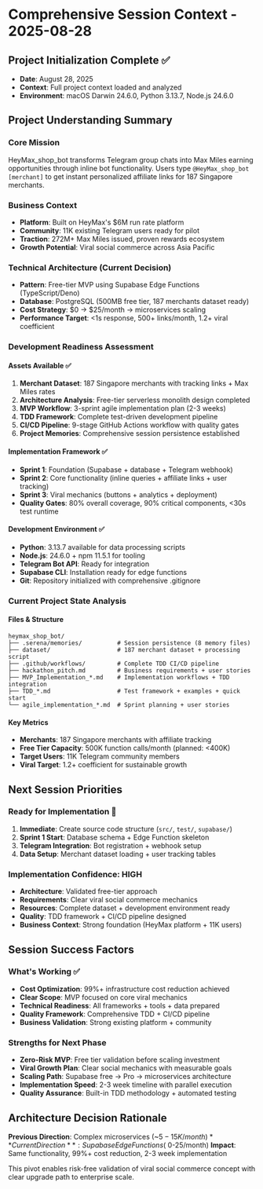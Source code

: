 # Comprehensive Session Context - 2025-08-28

## Project Initialization Complete ✅

- **Date**: August 28, 2025
- **Context**: Full project context loaded and analyzed
- **Environment**: macOS Darwin 24.6.0, Python 3.13.7, Node.js 24.6.0

## Project Understanding Summary

### Core Mission

HeyMax_shop_bot transforms Telegram group chats into Max Miles earning
opportunities through inline bot functionality. Users type
`@HeyMax_shop_bot [merchant]` to get instant personalized affiliate links for
187 Singapore merchants.

### Business Context

- **Platform**: Built on HeyMax's $6M run rate platform
- **Community**: 11K existing Telegram users ready for pilot
- **Traction**: 272M+ Max Miles issued, proven rewards ecosystem
- **Growth Potential**: Viral social commerce across Asia Pacific

### Technical Architecture (Current Decision)

- **Pattern**: Free-tier MVP using Supabase Edge Functions (TypeScript/Deno)
- **Database**: PostgreSQL (500MB free tier, 187 merchants dataset ready)
- **Cost Strategy**: $0 → $25/month → microservices scaling
- **Performance Target**: <1s response, 500+ links/month, 1.2+ viral coefficient

### Development Readiness Assessment

#### Assets Available ✅

1. **Merchant Dataset**: 187 Singapore merchants with tracking links + Max Miles
   rates
2. **Architecture Analysis**: Free-tier serverless monolith design completed
3. **MVP Workflow**: 3-sprint agile implementation plan (2-3 weeks)
4. **TDD Framework**: Complete test-driven development pipeline
5. **CI/CD Pipeline**: 9-stage GitHub Actions workflow with quality gates
6. **Project Memories**: Comprehensive session persistence established

#### Implementation Framework ✅

- **Sprint 1**: Foundation (Supabase + database + Telegram webhook)
- **Sprint 2**: Core functionality (inline queries + affiliate links + user
  tracking)
- **Sprint 3**: Viral mechanics (buttons + analytics + deployment)
- **Quality Gates**: 80% overall coverage, 90% critical components, <30s test
  runtime

#### Development Environment ✅

- **Python**: 3.13.7 available for data processing scripts
- **Node.js**: 24.6.0 + npm 11.5.1 for tooling
- **Telegram Bot API**: Ready for integration
- **Supabase CLI**: Installation ready for edge functions
- **Git**: Repository initialized with comprehensive .gitignore

### Current Project State Analysis

#### Files & Structure

```
heymax_shop_bot/
├── .serena/memories/          # Session persistence (8 memory files)
├── dataset/                   # 187 merchant dataset + processing script
├── .github/workflows/         # Complete TDD CI/CD pipeline
├── hackathon_pitch.md         # Business requirements + user stories
├── MVP_Implementation_*.md    # Implementation workflows + TDD integration
├── TDD_*.md                   # Test framework + examples + quick start
└── agile_implementation_*.md  # Sprint planning + user stories
```

#### Key Metrics

- **Merchants**: 187 Singapore merchants with affiliate tracking
- **Free Tier Capacity**: 500K function calls/month (planned: <400K)
- **Target Users**: 11K Telegram community members
- **Viral Target**: 1.2+ coefficient for sustainable growth

## Next Session Priorities

### Ready for Implementation 🎯

1. **Immediate**: Create source code structure (`src/`, `test/`, `supabase/`)
2. **Sprint 1 Start**: Database schema + Edge Function skeleton
3. **Telegram Integration**: Bot registration + webhook setup
4. **Data Setup**: Merchant dataset loading + user tracking tables

### Implementation Confidence: HIGH

- **Architecture**: Validated free-tier approach
- **Requirements**: Clear viral social commerce mechanics
- **Resources**: Complete dataset + development environment ready
- **Quality**: TDD framework + CI/CD pipeline designed
- **Business Context**: Strong foundation (HeyMax platform + 11K users)

## Session Success Factors

### What's Working ✅

- **Cost Optimization**: 99%+ infrastructure cost reduction achieved
- **Clear Scope**: MVP focused on core viral mechanics
- **Technical Readiness**: All frameworks + tools + data prepared
- **Quality Framework**: Comprehensive TDD + CI/CD pipeline
- **Business Validation**: Strong existing platform + community

### Strengths for Next Phase

- **Zero-Risk MVP**: Free tier validation before scaling investment
- **Viral Growth Plan**: Clear social mechanics with measurable goals
- **Scaling Path**: Supabase free → Pro → microservices architecture
- **Implementation Speed**: 2-3 week timeline with parallel execution
- **Quality Assurance**: Built-in TDD methodology + automated testing

## Architecture Decision Rationale

**Previous Direction**: Complex microservices (~$5-15K/month)
**Current Direction**: Supabase Edge Functions (~$0-25/month) **Impact**: Same
functionality, 99%+ cost reduction, 2-3 week implementation

This pivot enables risk-free validation of viral social commerce concept with
clear upgrade path to enterprise scale.
